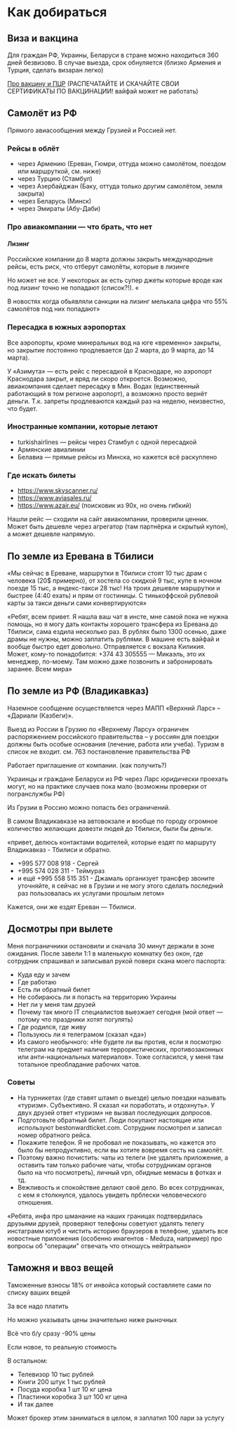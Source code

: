 # Как добираться

## Виза и вакцина
Для граждан РФ, Украины, Беларуси в стране можно находиться 360 дней безвизово. В случае выезда, срок обнуляется (близко Армения и Турция, сделать визаран легко)

[Про вакцину и ПЦР](/covid) (РАСПЕЧАТАЙТЕ И СКАЧАЙТЕ СВОИ СЕРТИФИКАТЫ ПО ВАКЦИНАЦИИ! вайфай может не работать)

## Самолёт из РФ
Прямого авиасообщения между Грузией и Россией нет.

### Рейсы в облёт
 * через Армению (Ереван, Гюмри, оттуда можно самолётом, поездом или маршруткой, см. ниже)
 * через Турцию (Стамбул)
 * через Азербайджан (Баку, оттуда только другим самолётом, земля закрыта)
 * через Беларусь (Минск)
 * через Эмираты (Абу-Даби)

### Про авиакомпании — что брать, что нет

#### Лизинг
Российские компании до 8 марта должны закрыть международные рейсы, есть риск, что отберут самолёты, которые в лизинге
 
Но может не все. У некоторых ак есть супер джеты которые вроде как под лизинг точно не попадают (список?!). «

В новостях когда обьявляли санкции на лизинг мелькала цифра что 55% самолётов под них попадают»
 
### Пересадка в южных аэропортах
Все аэропорты, кроме минеральных вод на юге «временно» закрыты, но закрытие постоянно продлевается (до 2 марта, до 9 марта, до 14 марта).

У «Азимута» — есть рейс с пересадкой в Краснодаре, но аэропорт Краснодара закрыт, и вряд ли скоро откроется. Возможно, авиакомпания сделает пересадку в Мин. Водах (единственный работающий в том регионе аэропорт), а возможно просто вернёт деньги. Т.к. запреты продлеваются каждый раз на неделю, неизвестно, что будет.

### Иностранные компании, которые летают
 * turkishairlines — рейсы через Стамбул с одной пересадкой
 * Армянские авиалинии
 * Белавиа — прямые рейсы из Минска, но кажется всё раскуплено

### Где искать билеты
 * https://www.skyscanner.ru/
 * https://www.aviasales.ru/
 * https://www.azair.eu/ (поисковик из 90х, но очень гибкий)

Нашли рейс — сходили на сайт авиакомпании, проверили ценник. Может быть дешевле через агрегатор (там партнёрка и скрытый купон), а может дешевле напрямую.

## По земле из Еревана в Тбилиси
«Мы сейчас в Ереване, маршрутки в Тбилиси стоят 10 тыс драм с человека (20$ примерно), от хостела со скидкой 9 тыс, купе в ночном поезде 15 тыс, а яндекс-такси 28 тыс! На троих дешевле маршрутки и быстрее (4:40 ехать) и прям от гостиницы. С тинькоффской рублевой карты за такси деньги сами конвертируются»

«Ребят, всем привет. Я нашла ваш чат в инсте, мне самой пока не нужна помощь, но я могу дать контакты хорошего трансфера из Еревана до Тбилиси, сама ездила несколько раз.  В рублях было 1300 осенью, даже драмы не нужны, можно заплатить рублями. В машине есть вайфай и вообще быстро едет довольно. Отправляется с вокзала Киликия. Может, кому-то понадобится: +374 43 305555 — Микаэль, это их менеджер, по-моему. Там можно даже позвонить и забронировать заранее. Всем мира»

## По земле из РФ (Владикавказ)
Наземное сообщение осуществляется через МАПП «Верхний Ларс» – «Дариали (Казбеги)».

Выезд из России в Грузию по «Верхнему Ларсу» ограничен распоряжением российского правительства – у россиян для поездки должны быть особые основания (лечение, работа или учеба). Туризм в список не входит. см. 763 постановление правительства РФ

Работает приглашение от компании. (как получить?)

Украинцы и граждане Беларуси из РФ через Ларс юридически проехать могут, но на практике случаев пока мало (возможны проверки от погранслужбы РФ)

Из Грузии в Россию можно попасть без ограничений.

В самом Владикавказе на автовокзале и вообще по городу огромное количество желающих довезти людей до Тбилиси, были бы деньги.

«привет, делюсь контактами водителей, которые ездят по маршруту Владикавказ - Тбилиси и обратно.
* +995 577 008 918 - Сергей 
* +995 574 028 311 - Теймураз 
* и ещё +995 558 515 351 - Джамаль организует трансфер 
звоните уточняйте, я сейчас не в Грузии и не могу этого сделать последний раз пользовалась их услугами прошлым летом»

Кажется, они же ездят Ереван — Тбилиси.

## Досмотры при вылете
Меня пограничники остановили и сначала 30 минут держали в зоне ожидания. После завели 1:1 в маленькую комнатку 
без окон, где сотрудник спрашивал и записывал рукой поверх скана моего паспорта:
* Куда еду и зачем
* Где работаю
* Есть ли обратный билет
* Не собираюсь ли я попасть на территорию Украины
* Нет ли у меня там друзей
* Почему так много IT специалистов выезжает сегодня  (мой ответ — потому что праздники хотят погулять)
* Где родился, где живу
* Пользуюсь ли я телеграмом (сказал «да»)
* Из самого необычного: «Не будете ли вы против, если я посмотрю телеграм на предмет наличия террористических, противозаконных или анти-национальных материалов». Тоже согласился, у меня там тотальное преобладание рабочих чатов.

### Советы
* На турникетах (где ставят штамп о выезде) целью поездки называть «туризм». Субъективно. Я сказал «и поработать, и  отдохнуть». У двух друзей ответ «туризм» не вызвал последующих допросов.
* Подготовьте обратный билет. Люди покупают настоящие или используют bestonwardticket.com. Сотрудник посмотрел и записал номер обратного рейса.
* Покажите телефон. Я не пробовал не показывать, но кажется это было бы непродуктивно, если вы хотите вовремя сесть на самолёт.
* Поэтому важно почистить: чаты из телеги (не удалять приложение, а оставить там только рабочие чаты, чтобы сотрудникам органов было на что посмотреть), личный vpn, обидные мемасы в фотках и тд.
* Вежливость и спокойствие делают своё дело. Во всех сотрудниках, с кем я столкнулся, удалось увидеть прблески человеческого отношения.

«Ребята, инфа про шманание на наших границах подтвердилась друзьями друзей, проверяют телефоны советуют удалять телегу инстаграмм ютуб и чистить историю браузеров в  телефоне, удалить все новостные приложения (особенно инагентов - Meduza, например) про вопросы об "операции" отвечать что отношусь нейтрально»

## Таможня и ввоз вещей
Таможенные взносы 18% от инвойса который составляете сами по списку ваших вещей

За все надо платить

Но можно указывать цены значительно ниже рыночных

Всё что б/у сразу -90% цены 

Если новое, то реальную стоимость 
 
В остальном:
* Телевизор 10 тыс рублей
* Книги 200 штук 1 тыс рублей
* Посуда коробка 1 шт 10 кг цена
* Пластинки коробка 3 шт 100 кг цена
* И так далее

Может брокер этим заниматься в целом, я заплатил 100 лари за услугу


